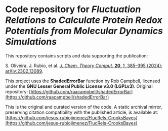 # Code repository for *Fluctuation Relations to Calculate Protein Redox Potentials from Molecular Dynamics Simulations*

This repository contains scripts and data supporting the publication:

S. Oliveira, J. Rubio, et al. [*J. Chem. Theory Comput.* **20**, 1, 385–395 (2024)](https://doi.org/10.1021/acs.jctc.3c00785); [arXiv:2302.13089](https://arxiv.org/abs/2302.13089).

This project uses the **ShadedErrorBar** function by Rob Campbell, licensed under the **GNU Lesser General Public License v3.0 (LGPLv3)**. Original repository: [https://github.com/raacampbell/shadedErrorBar](https://github.com/raacampbell/shadedErrorBar)


This is the original and curated version of the code. A static archival mirror, preserving citation compatibility with the published article, is available at: [https://github.com/jesus-rubiojimenez/FlucRels-CrooksBayes](https://github.com/jesus-rubiojimenez/FlucRels-CrooksBayes)
